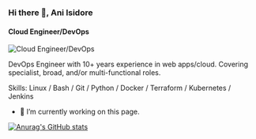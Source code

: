 ### Hi there 👋, Ani Isidore
#### Cloud Engineer/DevOps
![Cloud Engineer/DevOps](https://www.linkedin.com/in/anisidore/overlay/background-image/)

DevOps Engineer with 10+ years experience in web apps/cloud. Covering specialist, broad, and/or multi-functional roles. 

Skills: Linux / Bash / Git / Python / Docker / Terraform / Kubernetes / Jenkins

- 🔭 I’m currently working on this page. 






<!--
**anisidore/anisidore** is a ✨ _special_ ✨ repository because its `README.md` (this file) appears on your GitHub profile.

Here are some ideas to get you started:

- 🔭 I’m currently working on ...
- 🌱 I’m currently learning ...
- 👯 I’m looking to collaborate on ...
- 🤔 I’m looking for help with ...
- 💬 Ask me about ...
- 📫 How to reach me: ...
- 😄 Pronouns: ...
- ⚡ Fun fact: ...
-->

[![Anurag's GitHub stats](https://github-readme-stats.vercel.app/api?username=anisidore)](https://github.com/anuraghazra/github-readme-stats)
